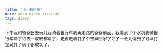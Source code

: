 ```yaml
---
title: '小小探险家'
date: 2020-07-06 11:42:58
tags: diary
---
```

下午我和爸爸出去玩儿我骑着自行车我再走路的爸爸前面。我看到了个水坑我骑自行车踏了进去一双鞋都湿了，走着走着打了个宝藏回家了过了一会儿偏到了可以打宝藏打了俩个都成功了。
